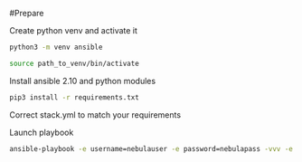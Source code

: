 #Prepare

Create python venv and activate it
```sh
python3 -m venv ansible

source path_to_venv/bin/activate
```

Install ansible 2.10 and python modules

```sh
pip3 install -r requirements.txt
```

Correct stack.yml to match your requirements

Launch playbook

```sh
ansible-playbook -e username=nebulauser -e password=nebulapass -vvv -e server=http://xx.xx.xx.xx:2633/RPC2 provision.yml
```
